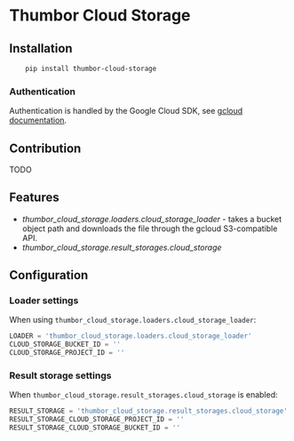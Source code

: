 # Thumbor Cloud Storage

## Installation

```bash
    pip install thumbor-cloud-storage
```

### Authentication

Authentication is handled by the Google Cloud SDK, see [gcloud documentation](http://gcloud-python.readthedocs.io/en/latest/gcloud-auth.html).

## Contribution

TODO

## Features

 * *thumbor_cloud_storage.loaders.cloud_storage_loader* - takes a bucket object path and downloads the file through the gcloud S3-compatible API.
 * *thumbor_cloud_storage.result_storages.cloud_storage*

## Configuration

### Loader settings

When using ``thumbor_cloud_storage.loaders.cloud_storage_loader``:

```python
LOADER = 'thumbor_cloud_storage.loaders.cloud_storage_loader'
CLOUD_STORAGE_BUCKET_ID = ''
CLOUD_STORAGE_PROJECT_ID = ''
```

### Result storage settings

When ``thumbor_cloud_storage.result_storages.cloud_storage`` is enabled:

```python
RESULT_STORAGE = 'thumbor_cloud_storage.result_storages.cloud_storage'
RESULT_STORAGE_CLOUD_STORAGE_PROJECT_ID = ''
RESULT_STORAGE_CLOUD_STORAGE_BUCKET_ID = ''
```

